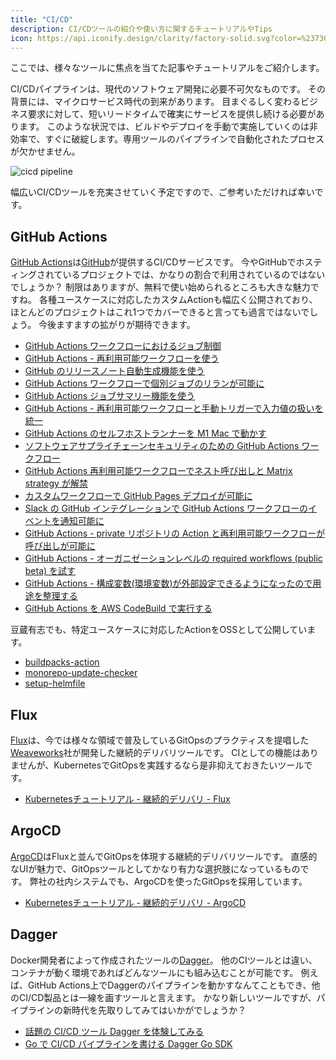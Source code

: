 ```yaml
---
title: "CI/CD"
description: CI/CDツールの紹介や使い方に関するチュートリアルやTips
icon: https://api.iconify.design/clarity/factory-solid.svg?color=%23730099&height=28
---
```


ここでは、様々なツールに焦点を当てた記事やチュートリアルをご紹介します。

CI/CDパイプラインは、現代のソフトウェア開発に必要不可欠なものです。
その背景には、マイクロサービス時代の到来があります。
目まぐるしく変わるビジネス要求に対して、短いリードタイムで確実にサービスを提供し続ける必要があります。
このような状況では、ビルドやデプロイを手動で実施していくのは非効率で、すぐに破綻します。専用ツールのパイプラインで自動化されたプロセスが欠かせません。

![cicd pipeline](https://i.gyazo.com/e1f7840066777e0bee3c1b8f0ba08504.png)

幅広いCI/CDツールを充実させていく予定ですので、ご参考いただければ幸いです。


## GitHub Actions
[GitHub Actions](https://github.com/features/actions)は[GitHub](https://github.com/)が提供するCI/CDサービスです。
今やGitHubでホスティングされているプロジェクトでは、かなりの割合で利用されているのではないでしょうか？
制限はありますが、無料で使い始められるところも大きな魅力ですね。
各種ユースケースに対応したカスタムActionも幅広く公開されており、ほとんどのプロジェクトはこれ1つでカバーできると言っても過言ではないでしょう。
今後ますますの拡がりが期待できます。

- [GitHub Actions ワークフローにおけるジョブ制御](/blogs/2022/02/20/job-control-in-github-actions/)
- [GitHub Actions - 再利用可能ワークフローを使う](/blogs/2022/03/08/github-actions-reuse-workflows/)
- [GitHub のリリースノート自動生成機能を使う](/blogs/2022/03/11/github-automatically-generated-release-notes/)
- [GitHub Actions ワークフローで個別ジョブのリランが可能に](/blogs/2022/04/14/github-actions-workflow-rerun-individual-jobs/)
- [GitHub Actions ジョブサマリー機能を使う](/blogs/2022/05/14/github-actions-job-summaries/)
- [GitHub Actions - 再利用可能ワークフローと手動トリガーで入力値の扱いを統一](/blogs/2022/06/11/github-actions-inputs-unified/)
- [GitHub Actions のセルフホストランナーを M1 Mac で動かす](/blogs/2022/08/05/setup-github-actions-self-hosted-runner/)
- [ソフトウェアサプライチェーンセキュリティのための GitHub Actions ワークフロー](/blogs/2022/08/17/github-actions-workflows-for-software-supply-chain-security/)
- [GitHub Actions 再利用可能ワークフローでネスト呼び出しと Matrix strategy が解禁](/blogs/2022/08/25/github-actions-reusable-workflow-renewal/)
- [カスタムワークフローで GitHub Pages デプロイが可能に](/blogs/2022/09/08/github-pages-new-deploy-method/)
- [Slack の GitHub インテグレーションで GitHub Actions ワークフローのイベントを通知可能に](/blogs/2022/12/12/notify-github-actions-workflow-to-slack/)
- [GitHub Actions - private リポジトリの Action と再利用可能ワークフローが呼び出しが可能に](/blogs/2022/12/24/sharing-private-actions-and-reusable-workflows/)
- [GitHub Actions - オーガニゼーションレベルの required workflows (public beta) を試す](/blogs/2023/01/13/github-actions-required-workflows/)
- [GitHub Actions - 構成変数(環境変数)が外部設定できるようになったので用途を整理する](/blogs/2023/01/16/github-actions-configuration-variables/)
- [GitHub Actions を AWS CodeBuild で実行する](/blogs/2023/07/12/githubactions-with-codebuild/)

豆蔵有志でも、特定ユースケースに対応したActionをOSSとして公開しています。

- [buildpacks-action](/oss-intro/buildpacks-action/)
- [monorepo-update-checker](/oss-intro/monorepo-update-checker/)
- [setup-helmfile](/oss-intro/setup-helmfile/)

## Flux
[Flux](https://fluxcd.io/)は、今では様々な領域で普及しているGitOpsのプラクティスを提唱した[Weaveworks](https://www.weave.works/)社が開発した継続的デリバリツールです。
CIとしての機能はありませんが、KubernetesでGitOpsを実践するなら是非抑えておきたいツールです。

- [Kubernetesチュートリアル - 継続的デリバリ - Flux](/containers/k8s/tutorial/delivery/flux/)

## ArgoCD
[ArgoCD](https://argoproj.github.io/cd/)はFluxと並んでGitOpsを体現する継続的デリバリツールです。
直感的なUIが魅力で、GitOpsツールとしてかなり有力な選択肢になっているものです。
弊社の社内システムでも、ArgoCDを使ったGitOpsを採用しています。

- [Kubernetesチュートリアル - 継続的デリバリ - ArgoCD](/containers/k8s/tutorial/delivery/argocd/)

## Dagger
Docker開発者によって作成されたツールの[Dagger](https://dagger.io/)。
他のCIツールとは違い、コンテナが動く環境であればどんなツールにも組み込むことが可能です。 例えば、GitHub Actions上でDaggerのパイプラインを動かすなんてこともでき、他のCI/CD製品とは一線を画すツールと言えます。
かなり新しいツールですが、パイプラインの新時代を先取りしてみてはいかがでしょうか？

- [話題の CI/CD ツール Dagger を体験してみる](/blogs/2022/04/21/try-running-dagger/)
- [Go で CI/CD パイプラインを書ける Dagger Go SDK](/blogs/2022/10/28/dagger-go-sdk/)
